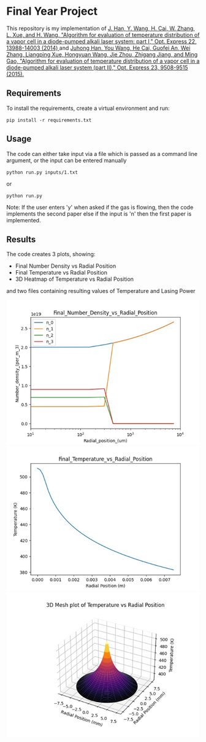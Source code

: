 # Final Year Project

This repository is my implementation of [J. Han, Y. Wang, H. Cai, W. Zhang, L. Xue, and H. Wang, "Algorithm for evaluation of temperature distribution of a vapor cell in a diode-pumped alkali laser system: part I," Opt. Express 22, 13988-14003 (2014)
](https://doi.org/10.1364/OE.22.013988) and  [Juhong Han, You Wang, He Cai, Guofei An, Wei Zhang, Liangping Xue, Hongyuan Wang, Jie Zhou, Zhigang Jiang, and Ming Gao, "Algorithm for evaluation of temperature distribution of a vapor cell in a diode-pumped alkali laser system (part II)," Opt. Express 23, 9508-9515 (2015).
](https://doi.org/10.1364/OE.23.009508)

## Requirements

To install the requirements, create a virtual environment and run:

```setup
pip install -r requirements.txt
```

## Usage

The code can either take input via a file which is passed as a command line argument, or the input can be entered manually

```usage
python run.py inputs/1.txt
```
or

```usage
python run.py
```
Note: If the user enters 'y' when asked if the gas is flowing, then the code implements the second paper else if the input is 'n' then the first paper is implemented.

## Results

The code creates 3 plots, showing:
* Final Number Density vs Radial Position
* Final Temperature vs Radial Position
* 3D Heatmap of Temperature vs Radial Position

and two files containing resulting values of Temperature and Lasing Power

![3D plot](results/default/Final_Number_Density_vs_Radial_Position.jpg)
![3D plot](results/default/Final_Temperature_vs_Radial_Position.jpg)
![3D plot](results/default/Final_3D_Plot.jpg)
